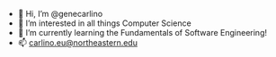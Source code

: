 - 👋 Hi, I’m @genecarlino
- 👀 I’m interested in all things Computer Science 
- 🌱 I’m currently learning the Fundamentals of Software Engineering! 
- 📫 carlino.eu@northeastern.edu


